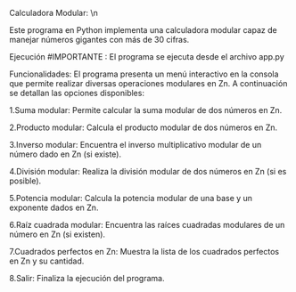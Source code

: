 Calculadora Modular: \n

Este programa en Python implementa una calculadora modular capaz de manejar números gigantes con más de 30 cifras.

Ejecución #IMPORTANTE
:
El programa se ejecuta desde el archivo app.py

Funcionalidades:
El programa presenta un menú interactivo en la consola que permite realizar diversas operaciones modulares en Zn. A continuación se detallan las opciones disponibles:

1.Suma modular: Permite calcular la suma modular de dos números en Zn.

2.Producto modular: Calcula el producto modular de dos números en Zn.

3.Inverso modular: Encuentra el inverso multiplicativo modular de un número dado en Zn (si existe).

4.División modular: Realiza la división modular de dos números en Zn (si es posible).

5.Potencia modular: Calcula la potencia modular de una base y un exponente dados en Zn.

6.Raíz cuadrada modular: Encuentra las raíces cuadradas modulares de un número en Zn (si existen).

7.Cuadrados perfectos en Zn: Muestra la lista de los cuadrados perfectos en Zn y su cantidad.

8.Salir: Finaliza la ejecución del programa.
